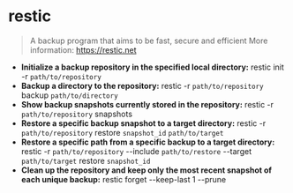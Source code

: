 # restic
> A backup program that aims to be fast, secure and efficient
> More information: <https://restic.net>
- **Initialize a backup repository in the specified local directory:**
restic init -r `path/to/repository`
- **Backup a directory to the repository:**
restic -r `path/to/repository` backup `path/to/directory`
- **Show backup snapshots currently stored in the repository:**
restic -r `path/to/repository` snapshots
- **Restore a specific backup snapshot to a target directory:**
restic -r `path/to/repository` restore `snapshot_id` `path/to/target`
- **Restore a specific path from a specific backup to a target directory:**
restic -r `path/to/repository` --include `path/to/restore` --target `path/to/target` restore `snapshot_id`
- **Clean up the repository and keep only the most recent snapshot of each unique backup:**
restic forget --keep-last 1 --prune
